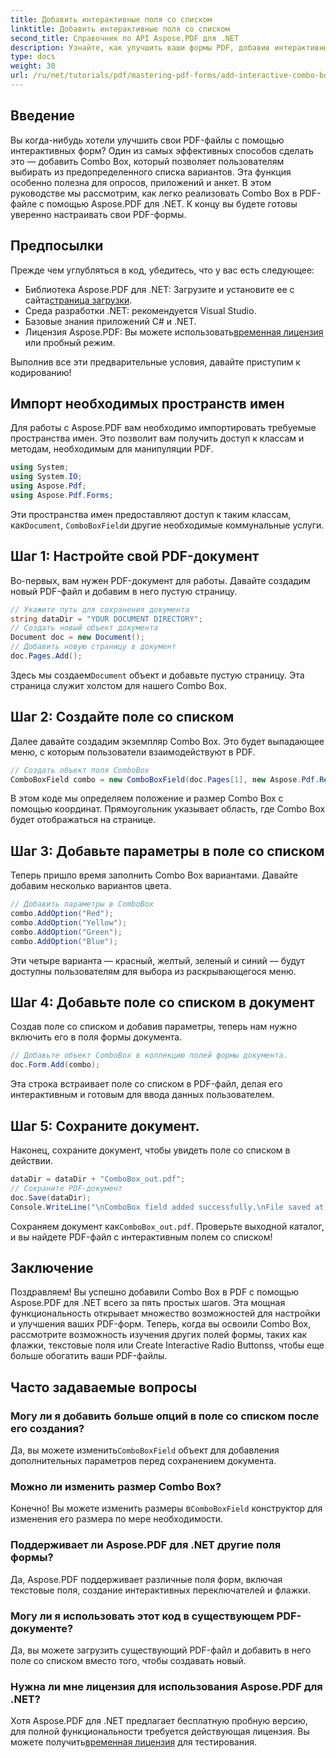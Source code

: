 ```yaml
---
title: Добавить интерактивные поля со списком
linktitle: Добавить интерактивные поля со списком
second_title: Справочник по API Aspose.PDF для .NET
description: Узнайте, как улучшить ваши формы PDF, добавив интерактивные поля со списком с помощью Aspose.PDF для .NET. Это пошаговое руководство охватывает все, от настройки вашего документа до сохранения вашего PDF с удобными для пользователя раскрывающимися вариантами.
type: docs
weight: 30
url: /ru/net/tutorials/pdf/mastering-pdf-forms/add-interactive-combo-boxes/
---
```

## Введение

Вы когда-нибудь хотели улучшить свои PDF-файлы с помощью интерактивных форм? Один из самых эффективных способов сделать это — добавить Combo Box, который позволяет пользователям выбирать из предопределенного списка вариантов. Эта функция особенно полезна для опросов, приложений и анкет. В этом руководстве мы рассмотрим, как легко реализовать Combo Box в PDF-файле с помощью Aspose.PDF для .NET. К концу вы будете готовы уверенно настраивать свои PDF-формы.

## Предпосылки

Прежде чем углубляться в код, убедитесь, что у вас есть следующее:

-  Библиотека Aspose.PDF для .NET: Загрузите и установите ее с сайта[страница загрузки](https://releases.aspose.com/pdf/net/).
- Среда разработки .NET: рекомендуется Visual Studio.
- Базовые знания приложений C# и .NET.
-  Лицензия Aspose.PDF: Вы можете использовать[временная лицензия](https://purchase.aspose.com/temporary-license/) или пробный режим.

Выполнив все эти предварительные условия, давайте приступим к кодированию!

## Импорт необходимых пространств имен

Для работы с Aspose.PDF вам необходимо импортировать требуемые пространства имен. Это позволит вам получить доступ к классам и методам, необходимым для манипуляции PDF.

```csharp
using System;
using System.IO;
using Aspose.Pdf;
using Aspose.Pdf.Forms;
```

 Эти пространства имен предоставляют доступ к таким классам, как`Document`, `ComboBoxField`и другие необходимые коммунальные услуги.

## Шаг 1: Настройте свой PDF-документ

Во-первых, вам нужен PDF-документ для работы. Давайте создадим новый PDF-файл и добавим в него пустую страницу.

```csharp
// Укажите путь для сохранения документа
string dataDir = "YOUR DOCUMENT DIRECTORY";
// Создать новый объект документа
Document doc = new Document();
// Добавить новую страницу в документ
doc.Pages.Add();
```

 Здесь мы создаем`Document` объект и добавьте пустую страницу. Эта страница служит холстом для нашего Combo Box.

## Шаг 2: Создайте поле со списком

Далее давайте создадим экземпляр Combo Box. Это будет выпадающее меню, с которым пользователи взаимодействуют в PDF.

```csharp
// Создать объект поля ComboBox
ComboBoxField combo = new ComboBoxField(doc.Pages[1], new Aspose.Pdf.Rectangle(100, 600, 150, 616));
```

В этом коде мы определяем положение и размер Combo Box с помощью координат. Прямоугольник указывает область, где Combo Box будет отображаться на странице.

## Шаг 3: Добавьте параметры в поле со списком

Теперь пришло время заполнить Combo Box вариантами. Давайте добавим несколько вариантов цвета.

```csharp
// Добавить параметры в ComboBox
combo.AddOption("Red");
combo.AddOption("Yellow");
combo.AddOption("Green");
combo.AddOption("Blue");
```

Эти четыре варианта — красный, желтый, зеленый и синий — будут доступны пользователям для выбора из раскрывающегося меню.

## Шаг 4: Добавьте поле со списком в документ

Создав поле со списком и добавив параметры, теперь нам нужно включить его в поля формы документа.

```csharp
// Добавьте объект ComboBox в коллекцию полей формы документа.
doc.Form.Add(combo);
```

Эта строка встраивает поле со списком в PDF-файл, делая его интерактивным и готовым для ввода данных пользователем.

## Шаг 5: Сохраните документ.

Наконец, сохраните документ, чтобы увидеть поле со списком в действии.

```csharp
dataDir = dataDir + "ComboBox_out.pdf";
// Сохраните PDF-документ
doc.Save(dataDir);
Console.WriteLine("\nComboBox field added successfully.\nFile saved at " + dataDir);
```

 Сохраняем документ как`ComboBox_out.pdf`. Проверьте выходной каталог, и вы найдете PDF-файл с интерактивным полем со списком!

## Заключение

Поздравляем! Вы успешно добавили Combo Box в PDF с помощью Aspose.PDF для .NET всего за пять простых шагов. Эта мощная функциональность открывает множество возможностей для настройки и улучшения ваших PDF-форм. Теперь, когда вы освоили Combo Box, рассмотрите возможность изучения других полей формы, таких как флажки, текстовые поля или Create Interactive Radio Buttonss, чтобы еще больше обогатить ваши PDF-файлы.

## Часто задаваемые вопросы

### Могу ли я добавить больше опций в поле со списком после его создания?
 Да, вы можете изменить`ComboBoxField` объект для добавления дополнительных параметров перед сохранением документа.

### Можно ли изменить размер Combo Box?
 Конечно! Вы можете изменить размеры в`ComboBoxField` конструктор для изменения его размера по мере необходимости.

### Поддерживает ли Aspose.PDF для .NET другие поля формы?
Да, Aspose.PDF поддерживает различные поля форм, включая текстовые поля, создание интерактивных переключателей и флажки.

### Могу ли я использовать этот код в существующем PDF-документе?
Да, вы можете загрузить существующий PDF-файл и добавить в него поле со списком вместо того, чтобы создавать новый.

### Нужна ли мне лицензия для использования Aspose.PDF для .NET?
Хотя Aspose.PDF для .NET предлагает бесплатную пробную версию, для полной функциональности требуется действующая лицензия. Вы можете получить[временная лицензия](https://purchase.aspose.com/temporary-license/) для тестирования.
